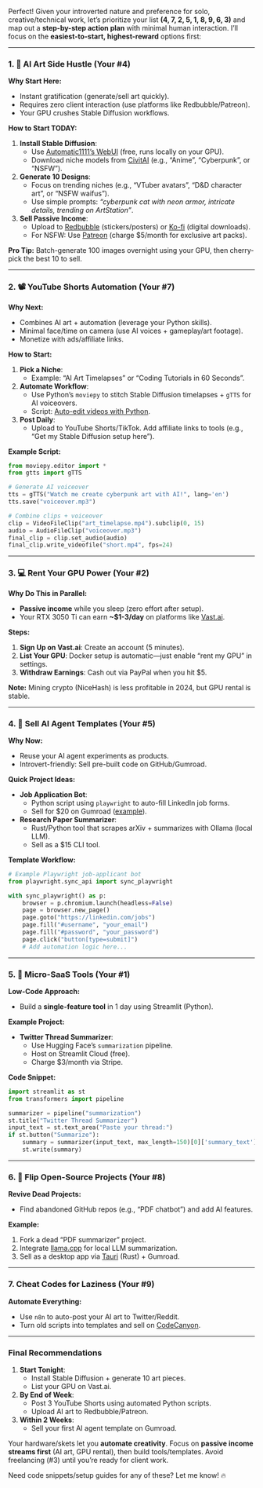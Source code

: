 
Perfect! Given your introverted nature and preference for solo, creative/technical work, let’s prioritize your list **(4, 7, 2, 5, 1, 8, 9, 6, 3)** and map out a **step-by-step action plan** with minimal human interaction. I’ll focus on the **easiest-to-start, highest-reward** options first:

---

### **1. 🎨 AI Art Side Hustle (Your #4)**  
**Why Start Here:**  
- Instant gratification (generate/sell art quickly).  
- Requires zero client interaction (use platforms like Redbubble/Patreon).  
- Your GPU crushes Stable Diffusion workflows.  

**How to Start TODAY:**  
1. **Install Stable Diffusion**:  
   - Use [Automatic1111’s WebUI](https://github.com/AUTOMATIC1111/stable-diffusion-webui) (free, runs locally on your GPU).  
   - Download niche models from [CivitAI](https://civitai.com) (e.g., “Anime”, “Cyberpunk”, or “NSFW”).  
2. **Generate 10 Designs**:  
   - Focus on trending niches (e.g., “VTuber avatars”, “D&D character art”, or “NSFW waifus”).  
   - Use simple prompts: *“cyberpunk cat with neon armor, intricate details, trending on ArtStation”*.  
3. **Sell Passive Income**:  
   - Upload to [Redbubble](https://redbubble.com) (stickers/posters) or [Ko-fi](https://ko-fi.com) (digital downloads).  
   - For NSFW: Use [Patreon](https://patreon.com) (charge $5/month for exclusive art packs).  

**Pro Tip:** Batch-generate 100 images overnight using your GPU, then cherry-pick the best 10 to sell.  

---

### **2. 📽️ YouTube Shorts Automation (Your #7)**  
**Why Next:**  
- Combines AI art + automation (leverage your Python skills).  
- Minimal face/time on camera (use AI voices + gameplay/art footage).  
- Monetize with ads/affiliate links.  

**How to Start:**  
1. **Pick a Niche**:  
   - Example: “AI Art Timelapses” or “Coding Tutorials in 60 Seconds”.  
2. **Automate Workflow**:  
   - Use Python’s `moviepy` to stitch Stable Diffusion timelapses + `gTTS` for AI voiceovers.  
   - Script: [Auto-edit videos with Python](https://github.com/Zulko/moviepy).  
3. **Post Daily**:  
   - Upload to YouTube Shorts/TikTok. Add affiliate links to tools (e.g., “Get my Stable Diffusion setup here”).  

**Example Script:**  
```python
from moviepy.editor import *
from gtts import gTTS

# Generate AI voiceover
tts = gTTS("Watch me create cyberpunk art with AI!", lang='en')
tts.save("voiceover.mp3")

# Combine clips + voiceover
clip = VideoFileClip("art_timelapse.mp4").subclip(0, 15)
audio = AudioFileClip("voiceover.mp3")
final_clip = clip.set_audio(audio)
final_clip.write_videofile("short.mp4", fps=24)
```

---

### **3. 💻 Rent Your GPU Power (Your #2)**  
**Why Do This in Parallel:**  
- **Passive income** while you sleep (zero effort after setup).  
- Your RTX 3050 Ti can earn **~$1-3/day** on platforms like [Vast.ai](https://vast.ai).  

**Steps:**  
1. **Sign Up on Vast.ai**: Create an account (5 minutes).  
2. **List Your GPU**: Docker setup is automatic—just enable “rent my GPU” in settings.  
3. **Withdraw Earnings**: Cash out via PayPal when you hit $5.  

**Note:** Mining crypto (NiceHash) is less profitable in 2024, but GPU rental is stable.  

---

### **4. 🤖 Sell AI Agent Templates (Your #5)**  
**Why Now:**  
- Reuse your AI agent experiments as products.  
- Introvert-friendly: Sell pre-built code on GitHub/Gumroad.  

**Quick Project Ideas:**  
- **Job Application Bot**:  
  - Python script using `playwright` to auto-fill LinkedIn job forms.  
  - Sell for $20 on Gumroad ([example](https://gumroad.com)).  
- **Research Paper Summarizer**:  
  - Rust/Python tool that scrapes arXiv + summarizes with Ollama (local LLM).  
  - Sell as a $15 CLI tool.  

**Template Workflow:**  
```python
# Example Playwright job-applicant bot
from playwright.sync_api import sync_playwright

with sync_playwright() as p:
    browser = p.chromium.launch(headless=False)
    page = browser.new_page()
    page.goto("https://linkedin.com/jobs")
    page.fill("#username", "your_email")
    page.fill("#password", "your_password")
    page.click("button[type=submit]")
    # Add automation logic here...
```

---

### **5. 🚀 Micro-SaaS Tools (Your #1)**  
**Low-Code Approach:**  
- Build a **single-feature tool** in 1 day using Streamlit (Python).  

**Example Project:**  
- **Twitter Thread Summarizer**:  
  - Use Hugging Face’s `summarization` pipeline.  
  - Host on Streamlit Cloud (free).  
  - Charge $3/month via Stripe.  

**Code Snippet:**  
```python
import streamlit as st
from transformers import pipeline

summarizer = pipeline("summarization")
st.title("Twitter Thread Summarizer")
input_text = st.text_area("Paste your thread:")
if st.button("Summarize"):
    summary = summarizer(input_text, max_length=150)[0]['summary_text']
    st.write(summary)
```

---

### **6. 🔄 Flip Open-Source Projects (Your #8)**  
**Revive Dead Projects:**  
- Find abandoned GitHub repos (e.g., “PDF chatbot”) and add AI features.  

**Example:**  
1. Fork a dead “PDF summarizer” project.  
2. Integrate [llama.cpp](https://github.com/ggerganov/llama.cpp) for local LLM summarization.  
3. Sell as a desktop app via [Tauri](https://tauri.app) (Rust) + Gumroad.  

---

### **7. Cheat Codes for Laziness (Your #9)**  
**Automate Everything:**  
- Use `n8n` to auto-post your AI art to Twitter/Reddit.  
- Turn old scripts into templates and sell on [CodeCanyon](https://codecanyon.net).  

---

### **Final Recommendations**  
1. **Start Tonight**:  
   - Install Stable Diffusion + generate 10 art pieces.  
   - List your GPU on Vast.ai.  
2. **By End of Week**:  
   - Post 3 YouTube Shorts using automated Python scripts.  
   - Upload AI art to Redbubble/Patreon.  
3. **Within 2 Weeks**:  
   - Sell your first AI agent template on Gumroad.  

Your hardware/skets let you **automate creativity**. Focus on **passive income streams first** (AI art, GPU rental), then build tools/templates. Avoid freelancing (#3) until you’re ready for client work.  

Need code snippets/setup guides for any of these? Let me know! 🔥